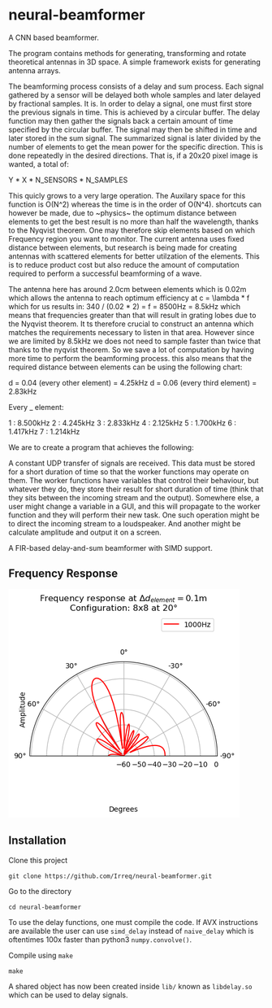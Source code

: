 # neural-beamformer

A CNN based beamformer.

The program contains methods for generating, transforming and rotate theoretical antennas in 3D space. A simple framework
exists for generating antenna arrays. 

The beamforming process consists of a delay and sum process. Each signal gathered by a sensor will be delayed both whole samples and later delayed by fractional samples.
It is. In order to delay a signal, one must first store the previous signals in time. This is achieved by a circular buffer. The delay function may then gather the signals
back a certain amount of time specified by the circular buffer. The signal may then be shifted in time and later stored in the sum signal.
The summarized signal is later divided by the number of elements to get the mean power for the specific direction. This is done repeatedly in the desired directions. That is, if
a 20x20 pixel image is wanted, a total of:

Y * X * N_SENSORS * N_SAMPLES

This quicly grows to a very large operation.
The Auxilary space for this function is O(N^2) whereas the time is in the order of O(N^4). shortcuts can however be made, due to ~physics~ the optimum distance between
elements to get the best result is no more than half the wavelength, thanks to the Nyqvist theorem. One may therefore skip elements based on which Frequency region you want to monitor.
The current antenna uses fixed distance between elements, but research is being made for creating antennas with scattered elements for better utilzation of the elements. This is to reduce 
product cost but also reduce the amount of computation required to perform a successful beamforming of a wave.

The antenna here has around 2.0cm between elements which is 0.02m which allows the antenna to reach optimum efficiency at c = \lambda * f which for us results in:
340 / (0.02 * 2) = f = 8500Hz = 8.5kHz which means that frequencies greater than that will result in grating lobes due to the Nyqvist theorem.
It ts therefore crucial to construct an antenna which matches the requirements necessary to listen in that area. However since we are limited by 8.5kHz we does not need to sample faster than 
twice that thanks to the nyqvist theorem. So we save a lot of computation by having more time to perform the beamforming process.
this also means that the required distance between elements can be using the following chart:

d = 0.04 (every other element) = 4.25kHz
d = 0.06 (every third element) = 2.83kHz

Every _ element:

1 : 8.500kHz
2 : 4.245kHz
3 : 2.833kHz
4 : 2.125kHz
5 : 1.700kHz
6 : 1.417kHz
7 : 1.214kHz


We are to create a program that achieves the following:

A constant UDP transfer of signals are received. This data must be stored for a short duration of time so that the worker functions may operate on them. The worker functions have variables that control their behaviour, but whatever they do, they store their result for short duration of time (think that they sits between the incoming stream and the output). Somewhere else, a user might change a variable in a GUI, and this will propagate to the worker function and they will perform their new task. One such operation might be to direct the incoming stream to a loudspeaker. And another might be calculate amplitude and output it on a screen.



A FIR-based delay-and-sum beamformer with SIMD support.

## Frequency Response
![Response](https://github.com/Irreq/neural-beamformer/blob/main/assets/main_lobe.png)



## Installation

Clone this project

    git clone https://github.com/Irreq/neural-beamformer.git

Go to the directory

    cd neural-beamformer

To use the delay functions, one must compile the code. If AVX instructions are available
the user can use `simd_delay` instead of `naive_delay` which is oftentimes
100x faster than python3 `numpy.convolve()`.

Compile using `make`

    make

A shared object has now been created inside `lib/` known as `libdelay.so` which can be used to delay signals.
